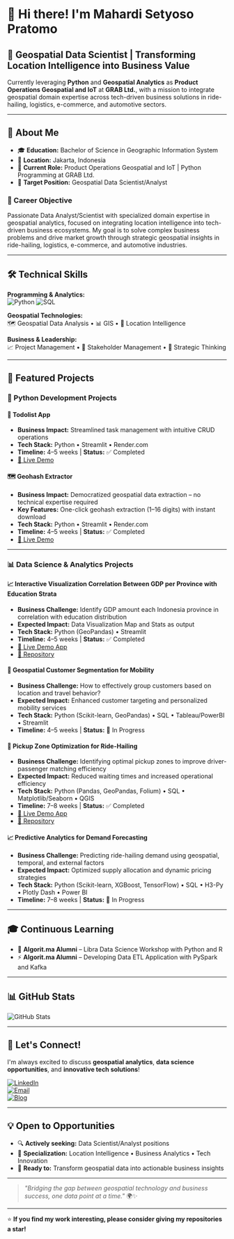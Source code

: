 # 👋 Hi there! I'm Mahardi Setyoso Pratomo

## 🎯 Geospatial Data Scientist | Transforming Location Intelligence into Business Value

Currently leveraging **Python** and **Geospatial Analytics** as **Product Operations Geospatial and IoT** at **GRAB Ltd.**, with a mission to integrate geospatial domain expertise across tech-driven business solutions in ride-hailing, logistics, e-commerce, and automotive sectors.

---

## 🚀 About Me

- 🎓 **Education:** Bachelor of Science in Geographic Information System  
- 📍 **Location:** Jakarta, Indonesia  
- 🏢 **Current Role:** Product Operations Geospatial and IoT | Python Programming at GRAB Ltd.  
- 🎯 **Target Position:** Geospatial Data Scientist/Analyst  

### 🎯 Career Objective

Passionate Data Analyst/Scientist with specialized domain expertise in geospatial analytics, focused on integrating location intelligence into tech-driven business ecosystems. My goal is to solve complex business problems and drive market growth through strategic geospatial insights in ride-hailing, logistics, e-commerce, and automotive industries.

---

## 🛠️ Technical Skills

**Programming & Analytics:**  
![Python](https://img.shields.io/badge/-Python-3776AB?style=flat-square&logo=python&logoColor=white) ![SQL](https://img.shields.io/badge/-SQL-4479A1?style=flat-square&logo=mysql&logoColor=white)

**Geospatial Technologies:**  
🗺️ Geospatial Data Analysis • 📊 GIS • 🎯 Location Intelligence

**Business & Leadership:**  
📈 Project Management • 🤝 Stakeholder Management • 🧠 Strategic Thinking

---

## 💼 Featured Projects

### 🐍 Python Development Projects

#### 📝 Todolist App
- **Business Impact:** Streamlined task management with intuitive CRUD operations  
- **Tech Stack:** Python • Streamlit • Render.com  
- **Timeline:** 4–5 weeks | **Status:** ✅ Completed  
- [🔗 Live Demo](https://apptodolistpbl-hardy-071224.streamlit.app)

#### 🗺️ Geohash Extractor
- **Business Impact:** Democratized geospatial data extraction – no technical expertise required  
- **Key Features:** One-click geohash extraction (1–16 digits) with instant download  
- **Tech Stack:** Python • Streamlit • Render.com  
- **Timeline:** 4–5 weeks | **Status:** ✅ Completed  
- [🔗 Live Demo](https://geohash-converter.streamlit.app)

---

### 📊 Data Science & Analytics Projects

#### 📈 Interactive Visualization Correlation Between GDP per Province with Education Strata
- **Business Challenge:** Identify GDP amount each Indonesia province in correlation with education distribution  
- **Expected Impact:** Data Visualization Map and Stats as output  
- **Tech Stack:** Python (GeoPandas) • Streamlit  
- **Timeline:** 4–5 weeks | **Status:** ✅ Completed  
- [🔗 Live Demo App](https://gdp-edu-id-data-portfolio.streamlit.app/)  
- [🔗 Repository](https://github.com/mahardisetyoso/Streamlit_GDP_Education_Data_Analyst)

#### 🎯 Geospatial Customer Segmentation for Mobility
- **Business Challenge:** How to effectively group customers based on location and travel behavior?  
- **Expected Impact:** Enhanced customer targeting and personalized mobility services  
- **Tech Stack:** Python (Scikit-learn, GeoPandas) • SQL • Tableau/PowerBI • Streamlit  
- **Timeline:** 4–5 weeks | **Status:** 🚧 In Progress

#### 🚗 Pickup Zone Optimization for Ride-Hailing
- **Business Challenge:** Identifying optimal pickup zones to improve driver-passenger matching efficiency  
- **Expected Impact:** Reduced waiting times and increased operational efficiency  
- **Tech Stack:** Python (Pandas, GeoPandas, Folium) • SQL • Matplotlib/Seaborn • QGIS  
- **Timeline:** 7–8 weeks | **Status:** ✅ Completed  
- [🔗 Live Demo App](https://ridehailingoptimizer.streamlit.app/)
- [🔗 Repository]([https://github.com/mahardisetyoso/Streamlit_GDP_Education_Data_Analyst](https://github.com/mahardisetyoso/data-portofolio-hardy/tree/main/projects/optimalization-pickup-ridehailing))
#### 📈 Predictive Analytics for Demand Forecasting
- **Business Challenge:** Predicting ride-hailing demand using geospatial, temporal, and external factors  
- **Expected Impact:** Optimized supply allocation and dynamic pricing strategies  
- **Tech Stack:** Python (Scikit-learn, XGBoost, TensorFlow) • SQL • H3-Py • Plotly Dash • Power BI  
- **Timeline:** 7–8 weeks | **Status:** 🚧 In Progress

---

## 🎓 Continuous Learning

- 🔬 **Algorit.ma Alumni** – Libra Data Science Workshop with Python and R  
- ⚡ **Algorit.ma Alumni** – Developing Data ETL Application with PySpark and Kafka

---

## 📊 GitHub Stats

![GitHub Stats](https://github-readme-stats.vercel.app/api?username=mahardisetyoso&show_icons=true&theme=radical)

---

## 🤝 Let's Connect!

I'm always excited to discuss **geospatial analytics**, **data science opportunities**, and **innovative tech solutions**!

[![LinkedIn](https://img.shields.io/badge/LinkedIn-0077B5?style=for-the-badge&logo=linkedin&logoColor=white)](https://www.linkedin.com/in/mahardisetyoso/)  
[![Email](https://img.shields.io/badge/Email-D14836?style=for-the-badge&logo=gmail&logoColor=white)](mailto:mahardisetyoso@gmail.com)  
[![Blog](https://img.shields.io/badge/Blog-FF5722?style=for-the-badge&logo=streamlit&logoColor=white)](https://pekerjatechkomersial-streamlit.onrender.com/)

---

## 💡 Open to Opportunities

- 🔍 **Actively seeking:** Data Scientist/Analyst positions  
- 🚀 **Specialization:** Location Intelligence • Business Analytics • Tech Innovation  
- 🌟 **Ready to:** Transform geospatial data into actionable business insights

---

> *"Bridging the gap between geospatial technology and business success, one data point at a time."* 🌍✨

---

⭐ **If you find my work interesting, please consider giving my repositories a star!**
